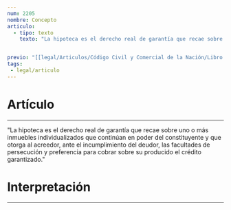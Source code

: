 ```yaml
---
num: 2205
nombre: Concepto
articulo: 
  - tipo: texto
    texto: "La hipoteca es el derecho real de garantía que recae sobre uno o más inmuebles individualizados que continúan en poder del constituyente y que otorga al acreedor, ante el incumplimiento del deudor, las facultades de persecución y preferencia para cobrar sobre su producido el crédito garantizado."


previo: "[[legal/Articulos/Código Civil y Comercial de la Nación/Libro Cuarto/Título 12/Capítulo 2/Capítulo 2, Hipoteca.md|Capítulo 2, Hipoteca]]"
tags: 
 - legal/articulo
---
```

# Artículo
---
"La hipoteca es el derecho real de garantía que recae sobre uno o más inmuebles individualizados que continúan en poder del constituyente y que otorga al acreedor, ante el incumplimiento del deudor, las facultades de persecución y preferencia para cobrar sobre su producido el crédito garantizado."

# Interpretación
---
